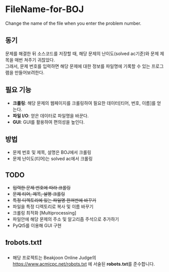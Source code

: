 # FileName-for-BOJ
Change the name of the file when you enter the problem number.

## 동기
 문제를 해결한 뒤 소스코드를 저장할 때, 해당 문제의 난이도(solved ac기준)와 문제 제목을 매번 쳐주기 귀찮았다.\
그래서, 문제 번호를 입력하면 해당 문제에 대한 정보를 파일명에 기록할 수 있는 프로그램을 만들어보려한다.

## 필요 기능
* **크롤링**: 해당 문제의 웹페이지를 크롤링하여 필요한 데이터[티어, 번호, 이름]를 얻는다.
* **파일 I/O**: 얻은 데이터로 파일명을 바꾼다.
* **GUI**: GUI를 활용하여 편의성을 높인다.

## 방법
* 문제 번호 및 제목, 설명은 BOJ에서 크롤링
* 문제 난이도(티어)는 solved ac에서 크롤링

## TODO
* ~~입력한 문제 번호에 따라 크롤링~~
* ~~문제 티어, 제목, 설명 크롤링~~
* ~~특정 디렉토리에 있는 파일명 한꺼번에 바꾸기~~
* 파일을 특정 디렉토리로 복사 및 이름 바꾸기 
* 크롤링 최적화 [Multiprocessing] 
* 파일안에 해당 문제의 주소 및 알고리즘 주석으로 추가하기 
* PyQt5를 이용해 GUI 구현

## ❗robots.txt❗
* 해당 프로젝트는 Beakjoon Online Judge의 https://www.acmicpc.net/robots.txt 에 서술된 **robots.txt**를 준수합니다.
